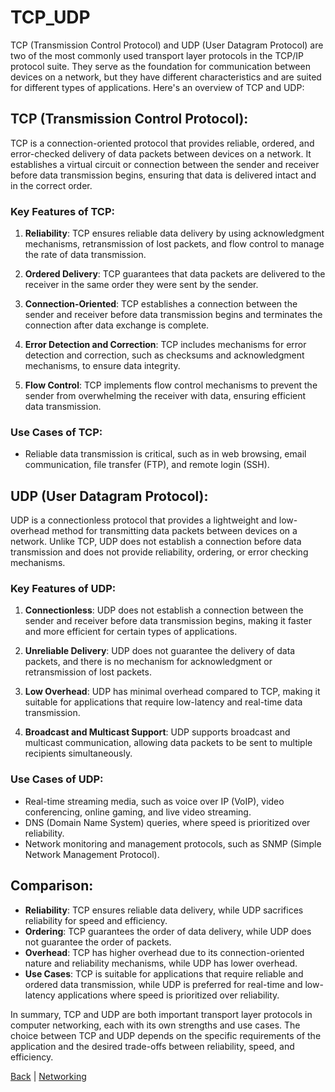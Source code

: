 # TCP_UDP

TCP (Transmission Control Protocol) and UDP (User Datagram Protocol) are two of the most commonly used transport layer protocols in the TCP/IP protocol suite. They serve as the foundation for communication between devices on a network, but they have different characteristics and are suited for different types of applications. Here's an overview of TCP and UDP:

## TCP (Transmission Control Protocol):

TCP is a connection-oriented protocol that provides reliable, ordered, and error-checked delivery of data packets between devices on a network. It establishes a virtual circuit or connection between the sender and receiver before data transmission begins, ensuring that data is delivered intact and in the correct order.

### Key Features of TCP:

1. **Reliability**: TCP ensures reliable data delivery by using acknowledgment mechanisms, retransmission of lost packets, and flow control to manage the rate of data transmission.

2. **Ordered Delivery**: TCP guarantees that data packets are delivered to the receiver in the same order they were sent by the sender.

3. **Connection-Oriented**: TCP establishes a connection between the sender and receiver before data transmission begins and terminates the connection after data exchange is complete.

4. **Error Detection and Correction**: TCP includes mechanisms for error detection and correction, such as checksums and acknowledgment mechanisms, to ensure data integrity.

5. **Flow Control**: TCP implements flow control mechanisms to prevent the sender from overwhelming the receiver with data, ensuring efficient data transmission.

### Use Cases of TCP:

- Reliable data transmission is critical, such as in web browsing, email communication, file transfer (FTP), and remote login (SSH).

## UDP (User Datagram Protocol):

UDP is a connectionless protocol that provides a lightweight and low-overhead method for transmitting data packets between devices on a network. Unlike TCP, UDP does not establish a connection before data transmission and does not provide reliability, ordering, or error checking mechanisms.

### Key Features of UDP:

1. **Connectionless**: UDP does not establish a connection between the sender and receiver before data transmission begins, making it faster and more efficient for certain types of applications.

2. **Unreliable Delivery**: UDP does not guarantee the delivery of data packets, and there is no mechanism for acknowledgment or retransmission of lost packets.

3. **Low Overhead**: UDP has minimal overhead compared to TCP, making it suitable for applications that require low-latency and real-time data transmission.

4. **Broadcast and Multicast Support**: UDP supports broadcast and multicast communication, allowing data packets to be sent to multiple recipients simultaneously.

### Use Cases of UDP:

- Real-time streaming media, such as voice over IP (VoIP), video conferencing, online gaming, and live video streaming.
- DNS (Domain Name System) queries, where speed is prioritized over reliability.
- Network monitoring and management protocols, such as SNMP (Simple Network Management Protocol).

## Comparison:

- **Reliability**: TCP ensures reliable data delivery, while UDP sacrifices reliability for speed and efficiency.
- **Ordering**: TCP guarantees the order of data delivery, while UDP does not guarantee the order of packets.
- **Overhead**: TCP has higher overhead due to its connection-oriented nature and reliability mechanisms, while UDP has lower overhead.
- **Use Cases**: TCP is suitable for applications that require reliable and ordered data transmission, while UDP is preferred for real-time and low-latency applications where speed is prioritized over reliability.

In summary, TCP and UDP are both important transport layer protocols in computer networking, each with its own strengths and use cases. The choice between TCP and UDP depends on the specific requirements of the application and the desired trade-offs between reliability, speed, and efficiency.

[Back](../basic_concepts.md) | [Networking](../../networking.md)